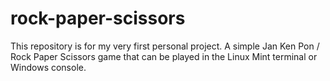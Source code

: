 # rock-paper-scissors
This repository is for my very first personal project. A simple Jan Ken Pon / Rock Paper Scissors game that can be played in the Linux Mint terminal or Windows console. 
